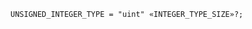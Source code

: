 <!-- This file is generated automatically by infrastructure scripts. Please don't edit by hand. -->

```{ .ebnf .slang-ebnf #UNSIGNED_INTEGER_TYPE }
UNSIGNED_INTEGER_TYPE = "uint" «INTEGER_TYPE_SIZE»?;
```
